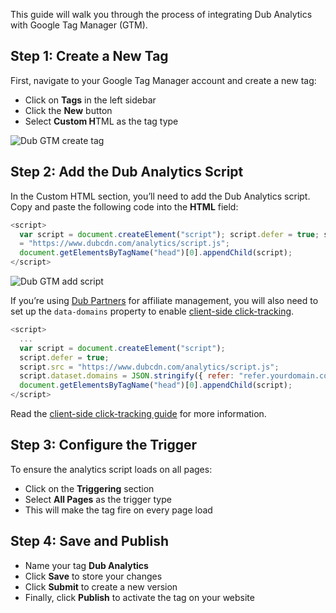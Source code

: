 This guide will walk you through the process of integrating Dub Analytics with Google Tag Manager (GTM).

## Step 1: Create a New Tag

First, navigate to your Google Tag Manager account and create a new tag:

- Click on **Tags** in the left sidebar
- Click the **New** button
- Select **Custom H**TML as the tag type

![Dub GTM create tag](https://mintlify.s3.us-west-1.amazonaws.com/dub/images/conversions/google-tag-manager/gtm-select-custom-html-tag.png)

## Step 2: Add the Dub Analytics Script

In the Custom HTML section, you’ll need to add the Dub Analytics script. Copy and paste the following code into the **HTML** field:

```js
<script>
  var script = document.createElement("script"); script.defer = true; script.src
  = "https://www.dubcdn.com/analytics/script.js";
  document.getElementsByTagName("head")[0].appendChild(script);
</script>
```

![Dub GTM add script](https://mintlify.s3.us-west-1.amazonaws.com/dub/images/conversions/google-tag-manager/gtm-add-dub-script.png)

If you’re using [Dub Partners](https://dub.co/docs/partners/quickstart) for affiliate management, you will also need to set up the `data-domains` property to enable [client-side click-tracking](https://dub.co/docs/sdks/client-side/features/client-side-click-tracking).

```js
<script>
  ...
  var script = document.createElement("script");
  script.defer = true;
  script.src = "https://www.dubcdn.com/analytics/script.js";
  script.dataset.domains = JSON.stringify({ refer: "refer.yourdomain.com" }); // Add this line to match the short domain you're using for your referral links
  document.getElementsByTagName("head")[0].appendChild(script);
</script>
```

Read the [client-side click-tracking guide](/sdks/client-side/features/client-side-click-tracking) for more information.

## Step 3: Configure the Trigger

To ensure the analytics script loads on all pages:

- Click on the **Triggering** section
- Select **All Pages** as the trigger type
- This will make the tag fire on every page load

## Step 4: Save and Publish

- Name your tag **Dub Analytics**
- Click **Save** to store your changes
- Click **Submit** to create a new version
- Finally, click **Publish** to activate the tag on your website
